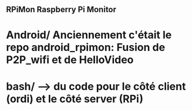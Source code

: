 ## RPiMon Raspberry Pi Monitor

# Android/ Anciennement c'était le repo android_rpimon: Fusion de P2P_wifi et de HelloVideo

# bash/ --> du code pour le côté client (ordi) et le côté server (RPi)
